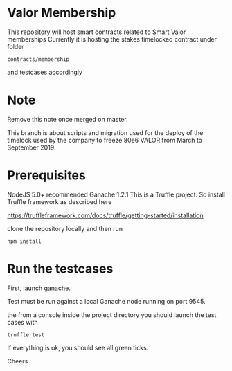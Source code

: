 # Valor Membership

This repository will host smart contracts related to Smart Valor memberships
Currently it is hosting the stakes timelocked contract under folder

```
contracts/membership
```
and testcases accordingly


# Note 
Remove this note once merged on master.

This branch is about scripts and migration used for the deploy of the timelock used by the company to freeze 80e6 VALOR from March to September 2019.

# Prerequisites

NodeJS 5.0+ recommended
Ganache 1.2.1
This is a Truffle project. So install Truffle framework as described here 

https://truffleframework.com/docs/truffle/getting-started/installation

clone the repository locally and then run
```
npm install
```

# Run the testcases

First, launch ganache.

Test must be run against a local Ganache node running on port 9545.

the from a console inside the project directory you should launch the test cases with

```
truffle test
```

If everything is ok, you should see all green ticks.

Cheers
